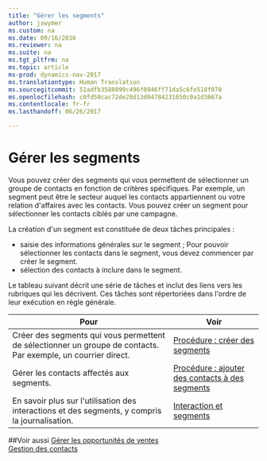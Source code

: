 ```yaml
---
title: "Gérer les segments"
author: jswymer
ms.custom: na
ms.date: 09/16/2016
ms.reviewer: na
ms.suite: na
ms.tgt_pltfrm: na
ms.topic: article
ms-prod: dynamics-nav-2017
ms.translationtype: Human Translation
ms.sourcegitcommit: 51adfb3588099c496f0946ff71da5c6fe518f070
ms.openlocfilehash: c0fd50cac72de28d13d04784231050c0a1d3667a
ms.contentlocale: fr-fr
ms.lasthandoff: 06/26/2017

---
```

# <a name="manage-segments"></a>Gérer les segments
Vous pouvez créer des segments qui vous permettent de sélectionner un groupe de contacts en fonction de critères spécifiques. Par exemple, un segment peut être le secteur auquel les contacts appartiennent ou votre relation d'affaires avec les contacts. Vous pouvez créer un segment pour sélectionner les contacts ciblés par une campagne.

La création d'un segment est constituée de deux tâches principales :

* saisie des informations générales sur le segment ; Pour pouvoir sélectionner les contacts dans le segment, vous devez commencer par créer le segment.
* sélection des contacts à inclure dans le segment.

Le tableau suivant décrit une série de tâches et inclut des liens vers les rubriques qui les décrivent. Ces tâches sont répertoriées dans l'ordre de leur exécution en règle générale.

|Pour |Voir |
|---|----|
|Créer des segments qui vous permettent de sélectionner un groupe de contacts. Par exemple, un courrier direct.|[Procédure : créer des segments](marketing-how-create-segment.md)|
|Gérer les contacts affectés aux segments.|[Procédure : ajouter des contacts à des segments](marketing-add-contact-segment.md)|
|En savoir plus sur l'utilisation des interactions et des segments, y compris la journalisation.|[Interaction et segments](marketing-interaction-segments.md)|

##<a name="see-also"></a>Voir aussi
[Gérer les opportunités de ventes](marketing-manage-sales-opportunities.md)  
[Gestion des contacts](marketing-contacts.md)

